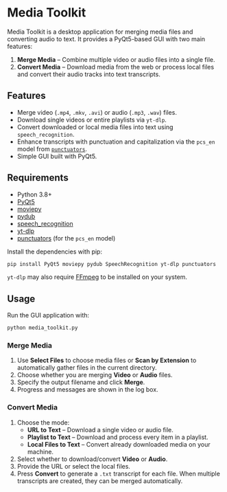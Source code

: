 # Media Toolkit

Media Toolkit is a desktop application for merging media files and converting audio to text. It provides a PyQt5-based GUI with two main features:

1. **Merge Media** – Combine multiple video or audio files into a single file.
2. **Convert Media** – Download media from the web or process local files and convert their audio tracks into text transcripts.

## Features

- Merge video (`.mp4`, `.mkv`, `.avi`) or audio (`.mp3`, `.wav`) files.
- Download single videos or entire playlists via `yt-dlp`.
- Convert downloaded or local media files into text using `speech_recognition`.
- Enhance transcripts with punctuation and capitalization via the `pcs_en` model from [`punctuators`](https://github.com/tag12/punctuators).
- Simple GUI built with PyQt5.

## Requirements

- Python 3.8+
- [PyQt5](https://pypi.org/project/PyQt5/)
- [moviepy](https://pypi.org/project/moviepy/)
- [pydub](https://pypi.org/project/pydub/)
- [speech_recognition](https://pypi.org/project/SpeechRecognition/)
- [yt-dlp](https://pypi.org/project/yt-dlp/)
- [punctuators](https://pypi.org/project/punctuators/) (for the `pcs_en` model)

Install the dependencies with pip:

```bash
pip install PyQt5 moviepy pydub SpeechRecognition yt-dlp punctuators
```

`yt-dlp` may also require [FFmpeg](https://ffmpeg.org/) to be installed on your system.

## Usage

Run the GUI application with:

```bash
python media_toolkit.py
```

### Merge Media

1. Use **Select Files** to choose media files or **Scan by Extension** to automatically gather files in the current directory.
2. Choose whether you are merging **Video** or **Audio** files.
3. Specify the output filename and click **Merge**.
4. Progress and messages are shown in the log box.

### Convert Media

1. Choose the mode:
   - **URL to Text** – Download a single video or audio file.
   - **Playlist to Text** – Download and process every item in a playlist.
   - **Local Files to Text** – Convert already downloaded media on your machine.
2. Select whether to download/convert **Video** or **Audio**.
3. Provide the URL or select the local files.
4. Press **Convert** to generate a `.txt` transcript for each file. When multiple transcripts are created, they can be merged automatically.
